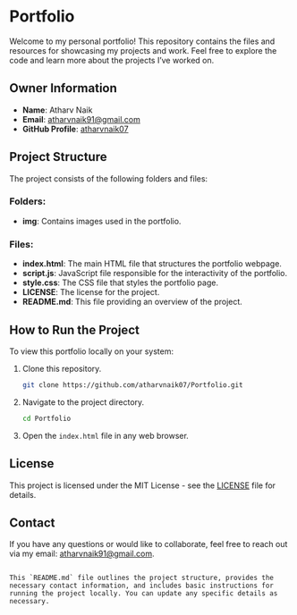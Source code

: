 # Portfolio

Welcome to my personal portfolio! This repository contains the files and resources for showcasing my projects and work. Feel free to explore the code and learn more about the projects I’ve worked on.

## Owner Information
- **Name**: Atharv Naik
- **Email**: [atharvnaik91@gmail.com](mailto:atharvnaik91@gmail.com)
- **GitHub Profile**: [atharvnaik07](https://github.com/atharvnaik07)

## Project Structure
The project consists of the following folders and files:

### Folders:
- **img**: Contains images used in the portfolio.

### Files:
- **index.html**: The main HTML file that structures the portfolio webpage.
- **script.js**: JavaScript file responsible for the interactivity of the portfolio.
- **style.css**: The CSS file that styles the portfolio page.
- **LICENSE**: The license for the project.
- **README.md**: This file providing an overview of the project.

## How to Run the Project
To view this portfolio locally on your system:
1. Clone this repository.
   ```bash
   git clone https://github.com/atharvnaik07/Portfolio.git
   ```
2. Navigate to the project directory.
   ```bash
   cd Portfolio
   ```
3. Open the `index.html` file in any web browser.

## License
This project is licensed under the MIT License - see the [LICENSE](LICENSE) file for details.

## Contact
If you have any questions or would like to collaborate, feel free to reach out via my email: [atharvnaik91@gmail.com](mailto:atharvnaik91@gmail.com).
```

This `README.md` file outlines the project structure, provides the necessary contact information, and includes basic instructions for running the project locally. You can update any specific details as necessary.
